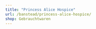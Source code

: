 ```yaml
---
title: "Princess Alice Hospice"
url: /banstead/princess-alice-hospice/
shop: Gebrauchtwaren
---
```

